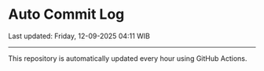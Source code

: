 # Auto Commit Log

Last updated: Friday, 12-09-2025 04:11 WIB

---

This repository is automatically updated every hour using GitHub Actions.
